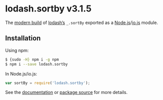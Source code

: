 # lodash.sortby v3.1.5

The [modern build](https://github.com/lodash/lodash/wiki/Build-Differences) of [lodash’s](https://lodash.com/) `_.sortBy` exported as a [Node.js](http://nodejs.org/)/[io.js](https://iojs.org/) module.

## Installation

Using npm:

```bash
$ {sudo -H} npm i -g npm
$ npm i --save lodash.sortby
```

In Node.js/io.js:

```js
var sortBy = require('lodash.sortby');
```

See the [documentation](https://lodash.com/docs#sortBy) or [package source](https://github.com/lodash/lodash/blob/3.1.5-npm-packages/lodash.sortby) for more details.
